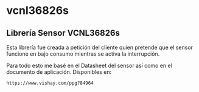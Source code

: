 # vcnl36826s
## Librería Sensor VCNL36826s

Esta librería fue creada a petición del cliente quien pretende que el sensor funcione en bajo consumo mientras se activa la interrupción.

Para todo esto me basé en el Datasheet del sensor así como en el documento de aplicación. Disponibles en:

	https://www.vishay.com/ppg?84964

